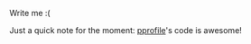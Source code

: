 Write me :(

Just a quick note for the moment: [pprofile](https://github.com/vpelletier/pprofile)'s
code is awesome!
